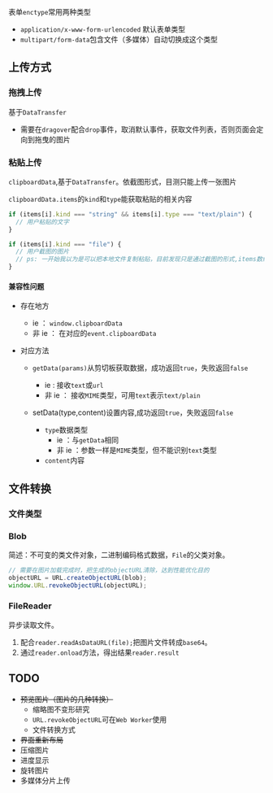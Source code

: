 表单`enctype`常用两种类型

- `application/x-www-form-urlencoded` 默认表单类型
- `multipart/form-data`包含文件（多媒体）自动切换成这个类型

## 上传方式

### 拖拽上传

基于`DataTransfer`

- 需要在`dragover`配合`drop`事件，取消默认事件，获取文件列表，否则页面会定向到拖曳的图片

### 粘贴上传

`clipboardData`,基于`DataTransfer`。依截图形式，目测只能上传一张图片

`clipboardData.items`的`kind`和`type`能获取粘贴的相关内容

```js
if (items[i].kind === "string" && items[i].type === "text/plain") {
  // 用户粘贴的文字
}

if (items[i].kind === "file") {
  // 用户截图的图片
  // ps: 一开始我以为是可以把本地文件复制粘贴，目前发现只是通过截图的形式,items数组才有内容
}
```

#### 兼容性问题

- 存在地方

  - ie ： `window.clipboardData`
  - 非 ie ： 在对应的`event.clipboardData`

- 对应方法

  - `getData(params)`从剪切板获取数据，成功返回`true`，失败返回`false`

    - ie : 接收`text`或`url`
    - 非 ie ： 接收`MIME`类型，可用`text`表示`text/plain`

  - setData(type,content)设置内容,成功返回`true`，失败返回`false`
    - `type`数据类型
      - ie ：与`getData`相同
      - 非 ie ：参数一样是`MIME`类型，但不能识别`text`类型
    - `content`内容

## 文件转换

### 文件类型

### Blob

简述：不可变的类文件对象，二进制编码格式数据，`File`的父类对象。

```js
// 需要在图片加载完成时，把生成的objectURL清除，达到性能优化目的
objectURL = URL.createObjectURL(blob);
window.URL.revokeObjectURL(objectURL);
```

### FileReader

异步读取文件。

1. 配合`reader.readAsDataURL(file);`把图片文件转成`base64`。
2. 通过`reader.onload`方法，得出结果`reader.result`

## TODO

- ~~预览图片（图片的几种转换）~~
  - 缩略图不变形研究
  - `URL.revokeObjectURL`可在`Web Worker`使用
  - 文件转换方式
- ~~界面重新布局~~
- 压缩图片
- 进度显示
- 旋转图片
- 多媒体分片上传
